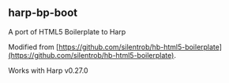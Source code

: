 ## harp-bp-boot

A port of HTML5 Boilerplate to Harp 

Modified from [https://github.com/silentrob/hb-html5-boilerplate](https://github.com/silentrob/hb-html5-boilerplate).


Works with Harp v0.27.0

